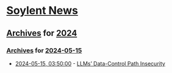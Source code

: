 # [Soylent News](../../../README.md)

## [Archives](../../index.md) for [2024](../index.md)

### [Archives](../../index.md) for [2024-05-15](index.md)

* [2024-05-15, 03:50:00](https://soylentnews.org/article.pl?sid=24/05/14/0347214&from=rss) - [LLMs’ Data-Control Path Insecurity](https://soylentnews.org/article.pl?sid=24/05/14/0347214&from=rss)
